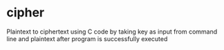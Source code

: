 # cipher
Plaintext to ciphertext using C code by taking key as input from command line and plaintext after program is successfully executed
